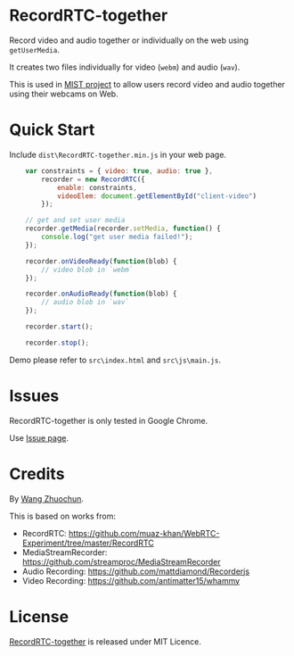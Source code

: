 # RecordRTC-together

Record video and audio together or individually on the web using `getUserMedia`.

It creates two files individually for video (`webm`) and audio (`wav`).

This is used in [MIST project](https://github.com/H0201030) to allow users record video and audio together using their webcams on Web.

# Quick Start

Include `dist\RecordRTC-together.min.js` in your web page.

```javascript
    var constraints = { video: true, audio: true },
        recorder = new RecordRTC({
            enable: constraints,
            videoElem: document.getElementById("client-video")
        });

    // get and set user media
    recorder.getMedia(recorder.setMedia, function() {
        console.log("get user media failed!");
    });

    recorder.onVideoReady(function(blob) {
        // video blob in `webm`
    });

    recorder.onAudioReady(function(blob) {
        // audio blob in `wav`
    });

    recorder.start();

    recorder.stop();
```

Demo please refer to `src\index.html` and `src\js\main.js`.

# Issues

RecordRTC-together is only tested in Google Chrome.

Use [Issue page](https://github.com/H0201030/record-rtc-together/issues).

# Credits

By [Wang Zhuochun](https://github.com/zhuochun).

This is based on works from:

- RecordRTC: https://github.com/muaz-khan/WebRTC-Experiment/tree/master/RecordRTC
- MediaStreamRecorder: https://github.com/streamproc/MediaStreamRecorder
- Audio Recording: https://github.com/mattdiamond/Recorderjs
- Video Recording: https://github.com/antimatter15/whammy

# License

[RecordRTC-together](https://github.com/H0201030/record-rtc-together) is released under MIT Licence.
